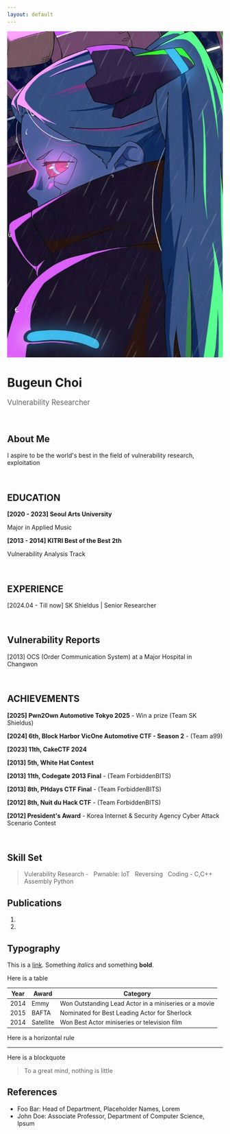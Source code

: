 ```yaml
---
layout: default
---
```


<img class="profile-picture" src="Rebekah.jpg">
<h1><b>Bugeun Choi</b></h1>
<p style="font-size: 1.2em; color: #666;" data-ke-size="size16">
Vulnerability Researcher
</p>
&nbsp;

## About Me

<p>I aspire to be the world's best in the field of vulnerability research, exploitation</p>
&nbsp;

## EDUCATION

<p data-ke-size="size16">
<b>[2020 - 2023] Seoul Arts University</b>
</p>
<p data-ke-size="size14">Major in Applied Music</p>     
<p data-ke-size="size16">
<b>[2013 - 2014] KITRI Best of the Best 2th</b>
</p>
<p data-ke-size="size14">Vulnerability Analysis Track</p>
&nbsp;

## EXPERIENCE
<p data-ke-size="size16">[2024.04 - Till now] SK Shieldus | Senior Researcher</p>
&nbsp;

## Vulnerability Reports
<p data-ke-size="size16">[2013] OCS (Order Communication System) at a Major Hospital in Changwon</p>
&nbsp;

## ACHIEVEMENTS

<p data-ke-size="size16">
<b>[2025] Pwn2Own Automotive Tokyo 2025</b> - Win a prize (Team SK Shieldus)
</p>
<p data-ke-size="size16">
<b>[2024] 6th, Block Harbor VicOne Automotive CTF - Season 2</b> - (Team a99)
</p>
<p data-ke-size="size16">
<b>[2023] 11th, CakeCTF 2024</b>
</p>
<p data-ke-size="size16">
<b>[2013] 5th, White Hat Contest</b>
</p>
<p data-ke-size="size16">
<b>[2013] 11th, Codegate 2013 Final</b> - (Team ForbiddenBITS)
</p>
<p data-ke-size="size16">
<b>[2013] 8th, PHdays CTF Final</b> - (Team ForbiddenBITS)
</p>
<p data-ke-size="size16">
<b>[2012] 8th, Nuit du Hack CTF</b> - (Team ForbiddenBITS)
</p>
<p data-ke-size="size16">
<b>[2012] President's Award</b> - Korea Internet &amp; Security Agency Cyber Attack Scenario Contest
</p>
&nbsp;

## Skill Set
>Vulerability Research - 
&nbsp;
Pwnable: IoT
&nbsp;
Reversing
&nbsp;
Coding - C,C++ Assembly Python

## Publications

1. 
2. 

## Typography

This is a [link](http://google.com). Something *italics* and something **bold**.

Here is a table

Year | Award | Category
-----|-------|--------
2014 | Emmy  | Won Outstanding Lead Actor in a miniseries or a movie
2015 | BAFTA | Nominated for Best Leading Actor for Sherlock
2014 | Satellite | Won Best Actor miniseries or television film

Here is a horizontal rule

---

Here is a blockquote

> To a great mind, nothing is little
&nbsp;
## References

* Foo Bar: Head of Department, Placeholder Names, Lorem
* John Doe: Associate Professor, Department of Computer Science, Ipsum

